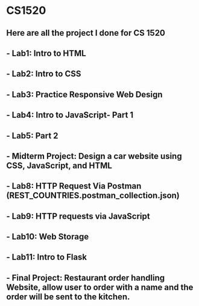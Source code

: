 # CS1520
## Here are all the project I done for CS 1520
## - Lab1: Intro to HTML
## - Lab2: Intro to CSS
## - Lab3: Practice Responsive Web Design
## - Lab4: Intro to JavaScript- Part 1
## - Lab5: Part 2
## - Midterm Project: Design a car website using CSS, JavaScript, and HTML
## - Lab8: HTTP Request Via Postman (REST_COUNTRIES.postman_collection.json)
## - Lab9: HTTP requests via JavaScript
## - Lab10: Web Storage
## - Lab11: Intro to Flask
## - Final Project: Restaurant order handling Website, allow user to order with a name and the order will be sent to the kitchen.  
